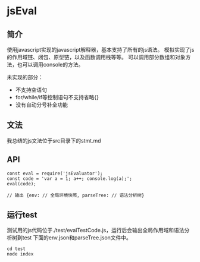 # jsEval

## 简介

使用javascript实现的javascript解释器，基本支持了所有的js语法。
模拟实现了js的作用域链、闭包、原型链，以及函数调用栈等等。
可以调用部分数组和对象方法，也可以调用console的方法。

未实现的部分：

- 不支持空语句
- for/while/if等控制语句不支持省略{}
- 没有自动分号补全功能

## 文法

我总结的js文法位于src目录下的stmt.md

## API
```
const eval = require('jsEvaluator');
const code = 'var a = 1; a++; console.log(a);';
eval(code);

// 输出 {env: // 全局环境快照, parseTree: // 语法分析树}
```

## 运行test
测试用的js代码位于./test/evalTestCode.js，运行后会输出全局作用域和语法分析树到test
下面的env.json和parseTree.json文件中。

```
cd test
node index
```